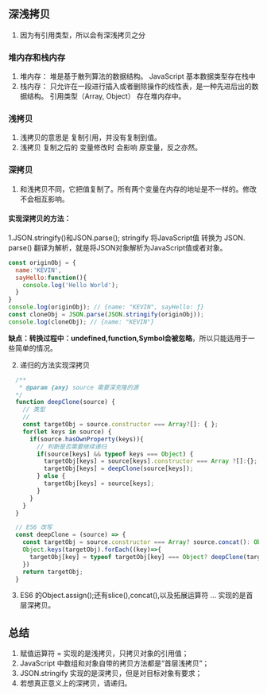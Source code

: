 ## 深浅拷贝
1. 因为有引用类型，所以会有深浅拷贝之分
### 堆内存和栈内存
1. 堆内存： 堆是基于散列算法的数据结构。 JavaScript 基本数据类型存在栈中
2. 栈内存： 只允许在一段进行插入或者删除操作的线性表，是一种先进后出的数据结构。 引用类型（Array, Object） 存在堆内存中。
### 浅拷贝
1. 浅拷贝的意思是 复制引用，并没有复制到值。
2. 浅拷贝 复制之后的 变量修改时 会影响 原变量，反之亦然。
### 深拷贝 
1. 和浅拷贝不同，它把值复制了。所有两个变量在内存的地址是不一样的。修改不会相互影响。
  
#### 实现深拷贝的方法： 
  1.JSON.stringify()和JSON.parse();
  stringify 将JavaScript值 转换为 JSON.
  parse() 翻译为解析，就是将JSON对象解析为JavaScript值或者对象。 
  ```js
  const originObj = {
    name:'KEVIN',
    sayHello:function(){
      console.log('Hello World');
    }
  }
  console.log(originObj); // {name: "KEVIN", sayHello: ƒ}
  const cloneObj = JSON.parse(JSON.stringify(originObj));
  console.log(cloneObj); // {name: "KEVIN"}
```
**缺点：转换过程中：undefined,function,Symbol会被忽略**，所以只能适用于一些简单的情况。

2. 递归的方法实现深拷贝
```js
  /**  
   * @param {any} source 需要深克隆的源
  */
  function deepClone(source) {
    // 类型
    // 
    const targetObj = source.constructor === Array?[]: { };
    for(let keys in source) {
      if(source.hasOwnProperty(keys)){
        // 判断是否需要继续递归
        if(source[keys] && typeof keys === Object) {
          targetObj[keys] = source[keys].constructor === Array ?[]:{};
          targetObj[keys] = deepClone(source[keys]);
        } else {
          targetObj[keys] = source[keys];
        }
      }
    }
  }

  // ES6 改写
  const deepClone = (source) => {
    const targetObj = source.constructor === Array? source.concat(): Object.assign({}, source);
    Object.keys(targetObj).forEach((key)=>{
      targetObj[key] = typeof targetObj[key] === Object? deepClone(targetObj[key]): source[key];
    })
    return targetObj;
  } 
```

3. ES6 的Object.assign();还有slice(),concat(),以及拓展运算符 ... 实现的是首层深拷贝。

## 总结
1. 赋值运算符 = 实现的是浅拷贝，只拷贝对象的引用值；
2. JavaScript 中数组和对象自带的拷贝方法都是“首层浅拷贝”；
3. JSON.stringify 实现的是深拷贝，但是对目标对象有要求；
4. 若想真正意义上的深拷贝，请递归。